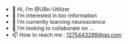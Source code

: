 - 👋 Hi, I’m @UBo-Utilizer
- 👀 I’m interested in bio-information
- 🌱 I’m currently learning neuroscience
- 💞️ I’m looking to collaborate on ...
- 📫 How to reach me : 1275443299@qq.com

<!---
UBo-Utilizer/UBo-Utilizer is a ✨ special ✨ repository because its `README.md` (this file) appears on your GitHub profile.
You can click the Preview link to take a look at your changes.
--->
